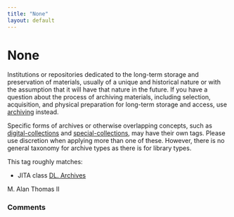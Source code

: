 ```yaml
---
title: "None"
layout: default
---
```

None
=====================
Institutions or repositories dedicated to the long-term storage and
preservation of materials, usually of a unique and historical nature or
with the assumption that it will have that nature in the future. If you
have a question about the process of archiving materials, including
selection, acquisition, and physical preparation for long-term storage
and access, use
[archiving](/questions/tagged/archiving "show questions tagged 'archiving'")
instead.

Specific forms of archives or otherwise overlapping concepts, such as
[digital-collections](/questions/tagged/digital-collections "show questions tagged 'digital-collections'")
and
[special-collections](/questions/tagged/special-collections "show questions tagged 'special-collections'"),
may have their own tags. Please use discretion when applying more than
one of these. However, there is no general taxonomy for archive types as
there is for library types.

This tag roughly matches:

-   JITA class [DL.
    Archives](http://eprints.rclis.org/handle/10760/3660)


M. Alan Thomas II

### Comments ###



